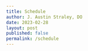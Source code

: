 ```yaml
---
title: Schedule
author: J. Austin Straley, DO
date: 2023-02-28
layout: post
published: false
permalink: /schedule
---
```


<!-- not built -->